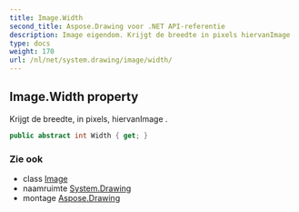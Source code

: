 ```yaml
---
title: Image.Width
second_title: Aspose.Drawing voor .NET API-referentie
description: Image eigendom. Krijgt de breedte in pixels hiervanImage .
type: docs
weight: 170
url: /nl/net/system.drawing/image/width/
---
```

## Image.Width property

Krijgt de breedte, in pixels, hiervanImage .

```csharp
public abstract int Width { get; }
```

### Zie ook

* class [Image](../)
* naamruimte [System.Drawing](../../image/)
* montage [Aspose.Drawing](../../../)


